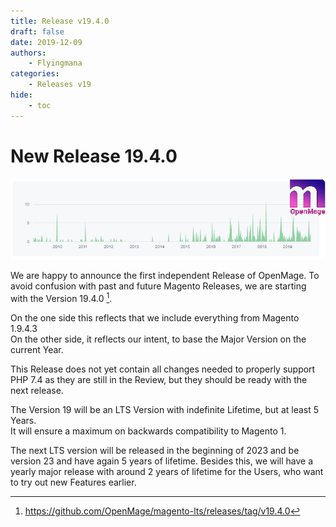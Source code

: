 ```yaml
---
title: Release v19.4.0
draft: false
date: 2019-12-09
authors:
    - Flyingmana
categories:
    - Releases v19
hide:
    - toc
---
```


# New Release 19.4.0

![Graph](../../assets/images/openmage_contributions_logo_2019_11.png)

We are happy to announce the first independent Release of OpenMage.
To avoid confusion with past and future Magento Releases, we are starting with the Version 19.4.0 [^1].

<!-- more -->

On the one side this reflects that we include everything from Magento 1.9.4.3  
On the other side, it reflects our intent, to base the Major Version on the current Year.

This Release does not yet contain all changes needed to properly support PHP 7.4 as they are still in the Review, but they should be ready with the next release.

The Version 19 will be an LTS Version with indefinite Lifetime, but at least 5 Years.  
It will ensure a maximum on backwards compatibility to Magento 1.

The next LTS version will be released in the beginning of 2023 and be version 23 and have again 5 years of lifetime.
Besides this, we will have a yearly major release with around 2 years of lifetime for the Users, who want to try out new Features earlier.

[^1]: https://github.com/OpenMage/magento-lts/releases/tag/v19.4.0
